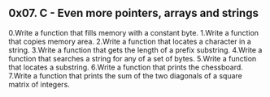 0x07. C - Even more pointers, arrays and strings
------------------------------------------------
0.Write a function that fills memory with a constant byte.
1.Write a function that copies memory area.
2.Write a function that locates a character in a string.
3.Write a function that gets the length of a prefix substring.
4.Write a function that searches a string for any of a set of bytes.
5.Write a function that locates a substring.
6.Write a function that prints the chessboard.
7.Write a function that prints the sum of the two diagonals of a square matrix of integers.
